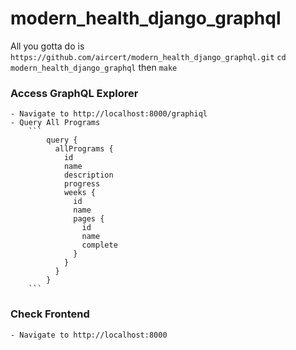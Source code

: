 # modern_health_django_graphql

All you gotta do is `https://github.com/aircert/modern_health_django_graphql.git` `cd modern_health_django_graphql` then `make`

### Access GraphQL Explorer
	- Navigate to http://localhost:8000/graphiql
	- Query All Programs 
		```
			query {
			  allPrograms {
			    id
			    name
			    description
			    progress
			    weeks {
			      id
			      name
			      pages {
			        id 
			        name
			        complete
			      }
			    }
			  }
			}
		```

### Check Frontend 
	- Navigate to http://localhost:8000